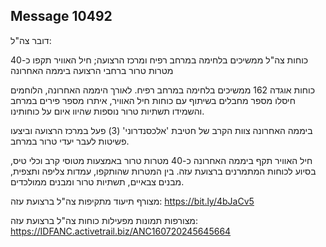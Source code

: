 ## Message 10492

דובר צה"ל:

כוחות צה"ל ממשיכים בלחימה במרחב רפיח ומרכז הרצועה; חיל האוויר תקפו כ-40 מטרות טרור ברחבי הרצועה ביממה האחרונה

כוחות אוגדה 162 ממשיכים בלחימה במרחב רפיח. לאורך היממה האחרונה, הלוחמים חיסלו מספר מחבלים בשיתוף עם כוחות חיל האוויר, איתרו מספר פירים במרחב והשמידו תשתיות טרור נוספות שהיוו איום על כוחותינו.

ביממה האחרונה צוות הקרב של חטיבת 'אלכסנדרוני' (3) פעל במרכז הרצועה וביצעו פשיטות לעבר יעדי טרור במרחב.

חיל האוויר תקף ביממה האחרונה כ-40 מטרות טרור באמצעות מטוסי קרב וכלי טיס, בסיוע לכוחות המתמרנים ברצועת עזה.
בין המטרות שהותקפו, עמדות צליפה ותצפית, מבנים צבאיים, תשתיות טרור ומבנים ממולכדים.

מצורף תיעוד מתקיפות צה"ל ברצועת עזה: https://bit.ly/4bJaCv5

מצורפות תמונות מפעילות כוחות צה"ל ברצועת עזה: https://IDFANC.activetrail.biz/ANC160720245645664

